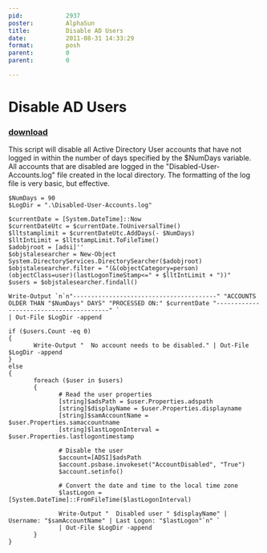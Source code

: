 ```yaml
---
pid:            2937
poster:         AlphaSun
title:          Disable AD Users
date:           2011-08-31 14:33:29
format:         posh
parent:         0
parent:         0

---
```


# Disable AD Users

### [download](2937.ps1)

This script will disable all Active Directory User accounts that have not logged in within the number of days specified by the $NumDays variable. All accounts that are disabled are logged in the "Disabled-User-Accounts.log" file created in the local directory. The formatting of the log file is very basic, but effective.

```posh
$NumDays = 90
$LogDir = ".\Disabled-User-Accounts.log"

$currentDate = [System.DateTime]::Now
$currentDateUtc = $currentDate.ToUniversalTime()
$lltstamplimit = $currentDateUtc.AddDays(- $NumDays)
$lltIntLimit = $lltstampLimit.ToFileTime()
$adobjroot = [adsi]''
$objstalesearcher = New-Object System.DirectoryServices.DirectorySearcher($adobjroot)
$objstalesearcher.filter = "(&(objectCategory=person)(objectClass=user)(lastLogonTimeStamp<=" + $lltIntLimit + "))"
$users = $objstalesearcher.findall()

Write-Output `n`n"----------------------------------------" "ACCOUNTS OLDER THAN "$NumDays" DAYS" "PROCESSED ON:" $currentDate "----------------------------------------" `
| Out-File $LogDir -append

if ($users.Count -eq 0)
{
       Write-Output "  No account needs to be disabled." | Out-File $LogDir -append
}
else
{
       foreach ($user in $users)
       {
              # Read the user properties
              [string]$adsPath = $user.Properties.adspath
              [string]$displayName = $user.Properties.displayname
              [string]$samAccountName = $user.Properties.samaccountname
              [string]$lastLogonInterval = $user.Properties.lastlogontimestamp
 
              # Disable the user
              $account=[ADSI]$adsPath
              $account.psbase.invokeset("AccountDisabled", "True")
              $account.setinfo()
 
              # Convert the date and time to the local time zone
              $lastLogon = [System.DateTime]::FromFileTime($lastLogonInterval)
             
              Write-Output "  Disabled user " $displayName" | Username: "$samAccountName" | Last Logon: "$lastLogon"`n" `
			  | Out-File $LogDir -append
       }
}
```
